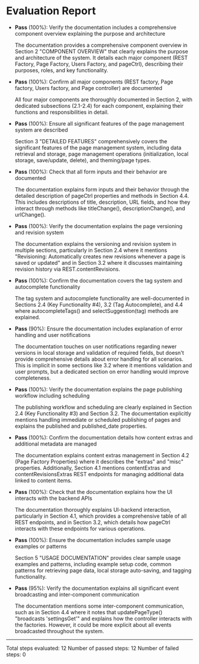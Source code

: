 # Evaluation Report

- **Pass** (100%): Verify the documentation includes a comprehensive component overview explaining the purpose and architecture
  
  The documentation provides a comprehensive component overview in Section 2 "COMPONENT OVERVIEW" that clearly explains the purpose and architecture of the system. It details each major component (REST Factory, Page Factory, Users Factory, and pageCtrl), describing their purposes, roles, and key functionality.

- **Pass** (100%): Confirm all major components (REST factory, Page factory, Users factory, and Page controller) are documented
  
  All four major components are thoroughly documented in Section 2, with dedicated subsections (2.1-2.4) for each component, explaining their functions and responsibilities in detail.

- **Pass** (100%): Ensure all significant features of the page management system are described
  
  Section 3 "DETAILED FEATURES" comprehensively covers the significant features of the page management system, including data retrieval and storage, page management operations (initialization, local storage, save/update, delete), and theming/page types.

- **Pass** (100%): Check that all form inputs and their behavior are documented
  
  The documentation explains form inputs and their behavior through the detailed description of pageCtrl properties and methods in Section 4.4. This includes descriptions of title, description, URL fields, and how they interact through methods like titleChange(), descriptionChange(), and urlChange().

- **Pass** (100%): Verify the documentation explains the page versioning and revision system
  
  The documentation explains the versioning and revision system in multiple sections, particularly in Section 2.4 where it mentions "Revisioning: Automatically creates new revisions whenever a page is saved or updated" and in Section 3.2 where it discusses maintaining revision history via REST.contentRevisions.

- **Pass** (100%): Confirm the documentation covers the tag system and autocomplete functionality
  
  The tag system and autocomplete functionality are well-documented in Sections 2.4 (Key Functionality #4), 3.2 (Tag Autocomplete), and 4.4 where autocompleteTags() and selectSuggestion(tag) methods are explained.

- **Pass** (90%): Ensure the documentation includes explanation of error handling and user notifications
  
  The documentation touches on user notifications regarding newer versions in local storage and validation of required fields, but doesn't provide comprehensive details about error handling for all scenarios. This is implicit in some sections like 3.2 where it mentions validation and user prompts, but a dedicated section on error handling would improve completeness.

- **Pass** (100%): Verify the documentation explains the page publishing workflow including scheduling
  
  The publishing workflow and scheduling are clearly explained in Section 2.4 (Key Functionality #3) and Section 3.2. The documentation explicitly mentions handling immediate or scheduled publishing of pages and explains the published and published_date properties.

- **Pass** (100%): Confirm the documentation details how content extras and additional metadata are managed
  
  The documentation explains content extras management in Section 4.2 (Page Factory Properties) where it describes the "extras" and "misc" properties. Additionally, Section 4.1 mentions contentExtras and contentRevisionsExtras REST endpoints for managing additional data linked to content items.

- **Pass** (100%): Check that the documentation explains how the UI interacts with the backend APIs
  
  The documentation thoroughly explains UI-backend interaction, particularly in Section 4.1, which provides a comprehensive table of all REST endpoints, and in Section 3.2, which details how pageCtrl interacts with these endpoints for various operations.

- **Pass** (100%): Ensure the documentation includes sample usage examples or patterns
  
  Section 5 "USAGE DOCUMENTATION" provides clear sample usage examples and patterns, including example setup code, common patterns for retrieving page data, local storage auto-saving, and tagging functionality.

- **Pass** (95%): Verify the documentation explains all significant event broadcasting and inter-component communication
  
  The documentation mentions some inter-component communication, such as in Section 4.4 where it notes that updatePageType() "broadcasts 'settingsGet'" and explains how the controller interacts with the factories. However, it could be more explicit about all events broadcasted throughout the system.

---

Total steps evaluated: 12
Number of passed steps: 12
Number of failed steps: 0